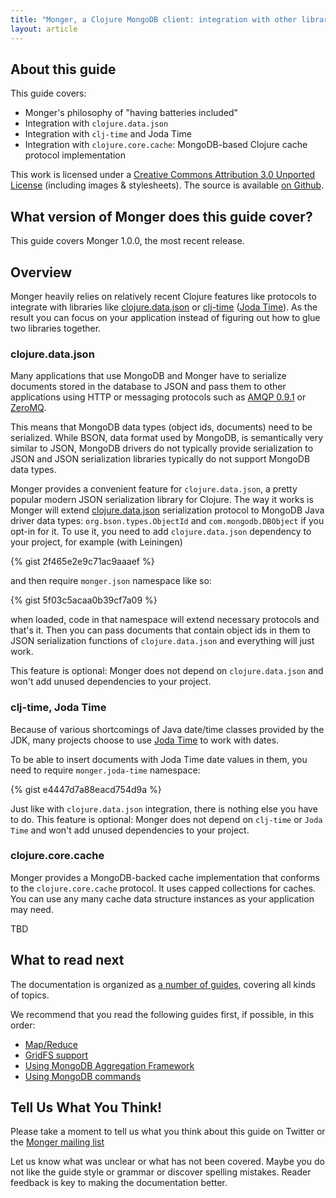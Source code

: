 ```yaml
---
title: "Monger, a Clojure MongoDB client: integration with other libraries"
layout: article
---
```


## About this guide

This guide covers:

 * Monger's philosophy of "having batteries included"
 * Integration with `clojure.data.json`
 * Integration with `clj-time` and Joda Time
 * Integration with `clojure.core.cache`: MongoDB-based Clojure cache protocol implementation


This work is licensed under a <a rel="license" href="http://creativecommons.org/licenses/by/3.0/">Creative Commons Attribution 3.0 Unported License</a> (including images & stylesheets). The source is available [on Github](https://github.com/clojurewerkz/monger.docs).


## What version of Monger does this guide cover?

This guide covers Monger 1.0.0, the most recent release.


## Overview

Monger heavily relies on relatively recent Clojure features like protocols to integrate with libraries like
[clojure.data.json](http://github.com/clojure/data.json) or [clj-time](https://github.com/seancorfield/clj-time) ([Joda Time](http://joda-time.sourceforge.net/)). As the result you can focus on your
application instead of figuring out how to glue two libraries together.


### clojure.data.json

Many applications that use MongoDB and Monger have to serialize documents stored in the database to JSON and pass
them to other applications using HTTP or messaging protocols such as [AMQP 0.9.1](http://bit.ly/amqp-model-explained) or [ZeroMQ](http://zeromq.org).

This means that MongoDB data types (object ids, documents) need to be serialized. While BSON, data format used by
MongoDB, is semantically very similar to JSON, MongoDB drivers do not typically provide serialization to JSON
and JSON serialization libraries typically do not support MongoDB data types.

Monger provides a convenient feature for `clojure.data.json`, a pretty popular modern JSON serialization library
for Clojure. The way it works is Monger will extend [clojure.data.json](https://github.com/clojure/data.json) serialization protocol to MongoDB Java
driver data types: `org.bson.types.ObjectId` and `com.mongodb.DBObject` if you opt-in for it.
To use it, you need to add `clojure.data.json` dependency to your project, for example (with Leiningen)

{% gist 2f465e2e9c71ac9aaaef %}


and then require `monger.json` namespace like so:

{% gist 5f03c5acaa0b39cf7a09 %}

when loaded, code in that namespace will extend necessary protocols and that's it. Then you can pass documents
that contain object ids in them to JSON serialization functions of `clojure.data.json` and everything will
just work.

This feature is optional: Monger does not depend on `clojure.data.json` and won't add unused dependencies
to your project.



### clj-time, Joda Time

Because of various shortcomings of Java date/time classes provided by the JDK, many projects choose to use [Joda Time](http://joda-time.sourceforge.net/) to work with dates.

To be able to insert documents with Joda Time date values in them, you need to require `monger.joda-time` namespace:

{% gist e4447d7a88eacd754d9a %}

Just like with `clojure.data.json` integration, there is nothing else you have to do. This feature is optional:
Monger does not depend on `clj-time` or `Joda Time` and won't add unused dependencies to your project.



### clojure.core.cache

Monger provides a MongoDB-backed cache implementation that conforms to the `clojure.core.cache` protocol.
It uses capped collections for caches. You can use any many cache data structure instances as your application
may need.

TBD



## What to read next

The documentation is organized as [a number of guides](/articles/guides.html), covering all kinds of topics.

We recommend that you read the following guides first, if possible, in this order:

 * [Map/Reduce](/articles/mapreduce.html)
 * [GridFS support](/articles/gridfs.html)
 * [Using MongoDB Aggregation Framework](/articles/aggregation.html)
 * [Using MongoDB commands](/articles/commands.html)


## Tell Us What You Think!

Please take a moment to tell us what you think about this guide on Twitter or the [Monger mailing list](https://groups.google.com/forum/#!forum/clojure-mongodb)

Let us know what was unclear or what has not been covered. Maybe you do not like the guide style or grammar or discover spelling mistakes. Reader feedback is key to making the documentation better.
